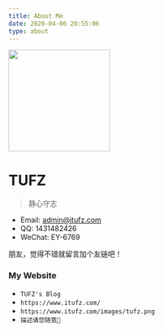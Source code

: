 ```yaml
---
title: About Me
date: 2020-04-06 20:55:06
type: about
---
```


<img src="https://cdn.jsdelivr.net/gh/TUFZ/ImgHosting//TUFZ-Img/me.png" width="200px" height="200px"></img>

# TUFZ

> 静心守志

- Email: admin@itufz.com
- QQ: 1431482426
- WeChat: EY-6769

朋友，觉得不错就留言加个友链吧！

### My Website

- `TUFZ's Blog`
- `https://www.itufz.com/`
- `https://www.itufz.com/images/tufz.png`
- `描述请您随意🤝`